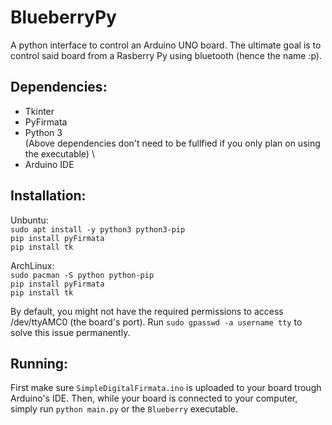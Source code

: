 # BlueberryPy
A python interface to control an Arduino UNO board. The ultimate goal is to control said board from a Rasberry Py using bluetooth (hence the name :p).

## Dependencies:
- Tkinter
- PyFirmata
- Python 3
\
(Above dependencies don't need to be fullfied if you only plan on using the executable)
\
- Arduino IDE

## Installation:

Unbuntu:
\
```sudo apt install -y python3 python3-pip```
\
```pip install pyFirmata```
\
```pip install tk```

ArchLinux:
\
```sudo pacman -S python python-pip```
\
```pip install pyFirmata```
\
```pip install tk```

By default, you might not have the required permissions to access /dev/ttyAMC0 (the board's port).
Run ```sudo gpasswd -a username tty``` to solve this issue permanently.

## Running:
First make sure ```SimpleDigitalFirmata.ino``` is uploaded to your board trough Arduino's IDE.
Then, while your board is connected to your computer, simply run ```python main.py``` or the ```Blueberry``` executable.

